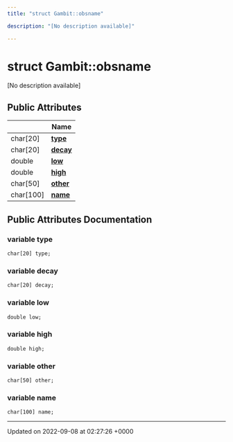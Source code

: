 ```yaml
---
title: "struct Gambit::obsname"

description: "[No description available]"

---
```


# struct Gambit::obsname



[No description available]

## Public Attributes

|                | Name           |
| -------------- | -------------- |
| char[20] | **[type](/documentation/code/classes/structgambit_1_1obsname/#variable-type)**  |
| char[20] | **[decay](/documentation/code/classes/structgambit_1_1obsname/#variable-decay)**  |
| double | **[low](/documentation/code/classes/structgambit_1_1obsname/#variable-low)**  |
| double | **[high](/documentation/code/classes/structgambit_1_1obsname/#variable-high)**  |
| char[50] | **[other](/documentation/code/classes/structgambit_1_1obsname/#variable-other)**  |
| char[100] | **[name](/documentation/code/classes/structgambit_1_1obsname/#variable-name)**  |

## Public Attributes Documentation

### variable type

```
char[20] type;
```


### variable decay

```
char[20] decay;
```


### variable low

```
double low;
```


### variable high

```
double high;
```


### variable other

```
char[50] other;
```


### variable name

```
char[100] name;
```


-------------------------------

Updated on 2022-09-08 at 02:27:26 +0000